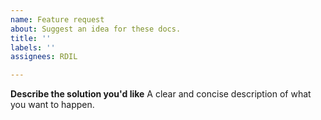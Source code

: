 ```yaml
---
name: Feature request
about: Suggest an idea for these docs.
title: ''
labels: ''
assignees: RDIL

---
```


**Describe the solution you'd like**
A clear and concise description of what you want to happen.
